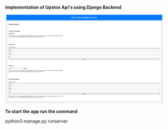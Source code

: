 **Implementation of Upstox Api's using Django Backend**

![Page](Page.png)

**To start the app run the command**

python3 manage.py runserver
